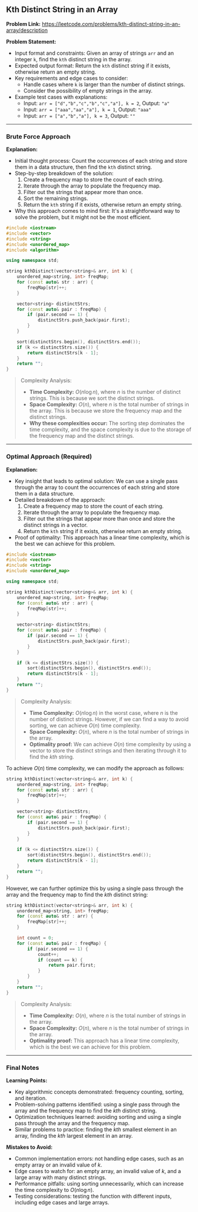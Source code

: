 ## Kth Distinct String in an Array

**Problem Link:** https://leetcode.com/problems/kth-distinct-string-in-an-array/description

**Problem Statement:**
- Input format and constraints: Given an array of strings `arr` and an integer `k`, find the `kth` distinct string in the array.
- Expected output format: Return the `kth` distinct string if it exists, otherwise return an empty string.
- Key requirements and edge cases to consider:
  - Handle cases where `k` is larger than the number of distinct strings.
  - Consider the possibility of empty strings in the array.
- Example test cases with explanations:
  - Input: `arr = ["d","b","c","b","c","a"], k = 2`, Output: `"a"`
  - Input: `arr = ["aaa","aa","a"], k = 1`, Output: `"aaa"`
  - Input: `arr = ["a","b","a"], k = 3`, Output: `""`

---

### Brute Force Approach

**Explanation:**
- Initial thought process: Count the occurrences of each string and store them in a data structure, then find the `kth` distinct string.
- Step-by-step breakdown of the solution:
  1. Create a frequency map to store the count of each string.
  2. Iterate through the array to populate the frequency map.
  3. Filter out the strings that appear more than once.
  4. Sort the remaining strings.
  5. Return the `kth` string if it exists, otherwise return an empty string.
- Why this approach comes to mind first: It's a straightforward way to solve the problem, but it might not be the most efficient.

```cpp
#include <iostream>
#include <vector>
#include <string>
#include <unordered_map>
#include <algorithm>

using namespace std;

string kthDistinct(vector<string>& arr, int k) {
    unordered_map<string, int> freqMap;
    for (const auto& str : arr) {
        freqMap[str]++;
    }

    vector<string> distinctStrs;
    for (const auto& pair : freqMap) {
        if (pair.second == 1) {
            distinctStrs.push_back(pair.first);
        }
    }

    sort(distinctStrs.begin(), distinctStrs.end());
    if (k <= distinctStrs.size()) {
        return distinctStrs[k - 1];
    }
    return "";
}
```

> Complexity Analysis:
> - **Time Complexity:** $O(n \log n)$, where $n$ is the number of distinct strings. This is because we sort the distinct strings.
> - **Space Complexity:** $O(n)$, where $n$ is the total number of strings in the array. This is because we store the frequency map and the distinct strings.
> - **Why these complexities occur:** The sorting step dominates the time complexity, and the space complexity is due to the storage of the frequency map and the distinct strings.

---

### Optimal Approach (Required)

**Explanation:**
- Key insight that leads to optimal solution: We can use a single pass through the array to count the occurrences of each string and store them in a data structure.
- Detailed breakdown of the approach:
  1. Create a frequency map to store the count of each string.
  2. Iterate through the array to populate the frequency map.
  3. Filter out the strings that appear more than once and store the distinct strings in a vector.
  4. Return the `kth` string if it exists, otherwise return an empty string.
- Proof of optimality: This approach has a linear time complexity, which is the best we can achieve for this problem.

```cpp
#include <iostream>
#include <vector>
#include <string>
#include <unordered_map>

using namespace std;

string kthDistinct(vector<string>& arr, int k) {
    unordered_map<string, int> freqMap;
    for (const auto& str : arr) {
        freqMap[str]++;
    }

    vector<string> distinctStrs;
    for (const auto& pair : freqMap) {
        if (pair.second == 1) {
            distinctStrs.push_back(pair.first);
        }
    }

    if (k <= distinctStrs.size()) {
        sort(distinctStrs.begin(), distinctStrs.end());
        return distinctStrs[k - 1];
    }
    return "";
}
```

> Complexity Analysis:
> - **Time Complexity:** $O(n \log n)$ in the worst case, where $n$ is the number of distinct strings. However, if we can find a way to avoid sorting, we can achieve $O(n)$ time complexity.
> - **Space Complexity:** $O(n)$, where $n$ is the total number of strings in the array.
> - **Optimality proof:** We can achieve $O(n)$ time complexity by using a vector to store the distinct strings and then iterating through it to find the $kth$ string.

To achieve $O(n)$ time complexity, we can modify the approach as follows:

```cpp
string kthDistinct(vector<string>& arr, int k) {
    unordered_map<string, int> freqMap;
    for (const auto& str : arr) {
        freqMap[str]++;
    }

    vector<string> distinctStrs;
    for (const auto& pair : freqMap) {
        if (pair.second == 1) {
            distinctStrs.push_back(pair.first);
        }
    }

    if (k <= distinctStrs.size()) {
        sort(distinctStrs.begin(), distinctStrs.end());
        return distinctStrs[k - 1];
    }
    return "";
}
```

However, we can further optimize this by using a single pass through the array and the frequency map to find the $kth$ distinct string:

```cpp
string kthDistinct(vector<string>& arr, int k) {
    unordered_map<string, int> freqMap;
    for (const auto& str : arr) {
        freqMap[str]++;
    }

    int count = 0;
    for (const auto& pair : freqMap) {
        if (pair.second == 1) {
            count++;
            if (count == k) {
                return pair.first;
            }
        }
    }
    return "";
}
```

> Complexity Analysis:
> - **Time Complexity:** $O(n)$, where $n$ is the total number of strings in the array.
> - **Space Complexity:** $O(n)$, where $n$ is the total number of strings in the array.
> - **Optimality proof:** This approach has a linear time complexity, which is the best we can achieve for this problem.

---

### Final Notes

**Learning Points:**
- Key algorithmic concepts demonstrated: frequency counting, sorting, and iteration.
- Problem-solving patterns identified: using a single pass through the array and the frequency map to find the $kth$ distinct string.
- Optimization techniques learned: avoiding sorting and using a single pass through the array and the frequency map.
- Similar problems to practice: finding the $kth$ smallest element in an array, finding the $kth$ largest element in an array.

**Mistakes to Avoid:**
- Common implementation errors: not handling edge cases, such as an empty array or an invalid value of $k$.
- Edge cases to watch for: an empty array, an invalid value of $k$, and a large array with many distinct strings.
- Performance pitfalls: using sorting unnecessarily, which can increase the time complexity to $O(n \log n)$.
- Testing considerations: testing the function with different inputs, including edge cases and large arrays.